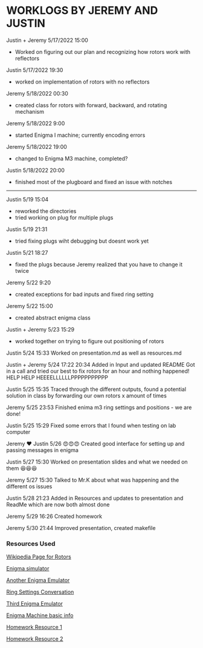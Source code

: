 # WORKLOGS BY JEREMY AND JUSTIN

Justin + Jeremy 5/17/2022 15:00
- Worked on figuring out our plan and recognizing how rotors work with reflectors

Justin 5/17/2022 19:30
- worked on implementation of rotors with no reflectors

Jeremy 5/18/2022 00:30
- created class for rotors with forward, backward, and rotating mechanism

Jeremy 5/18/2022 9:00
- started Enigma I machine; currently encoding errors

Jeremy 5/18/2022 19:00
- changed to Enigma M3 machine, completed?

Justin 5/18/2022 20:00
- finished most of the plugboard and fixed an issue with notches

---

Justin 5/19 15:04
- reworked the directories
- tried working on plug for multiple plugs

Justin 5/19 21:31
- tried fixing plugs wiht debugging but doesnt work yet

Justin 5/21 18:27
- fixed the plugs because Jeremy realized that you have to change it twice

Jeremy 5/22 9:20
- created exceptions for bad inputs and fixed ring setting

Jeremy 5/22 15:00
- created abstract enigma class

Justin + Jeremy 5/23 15:29
- worked together on trying to figure out positioning of rotors 

Justin 5/24 15:33
Worked on presentation.md as well as resources.md

Justin + Jeremy 5/24 17:22 20:34
Added in Input and updated README
Got in a call and tried our best to fix rotors for an hour and nothing happened!
HELP HELP HEEEELLLLLLPPPPPPPPPPP

Justin 5/25 15:35 
Traced through the different outputs, found a potential solution in class by forwarding our own rotors x amount of times

Jeremy 5/25 23:53
Finished enima m3 ring settings and positions - we are done!

Justin 5/25 15:29
Fixed some errors that I found when testing on lab computer

Jeremy :heart: Justin 5/26 
:heart_eyes::heart_eyes::heart_eyes: Created good interface for setting up and passing messages in enigma

Justin 5/27 15:30
Worked on presentation slides and what we needed on them 😆:laughing::laughing:

Jeremy 5/27 15:30
Talked to Mr.K about what was happening and the different os issues

Justin 5/28 21:23
Added in Resources and updates to presentation and ReadMe which are now both almost done

Jeremy 5/29 16:26
Created homework

Jeremy 5/30 21:44
Improved presentation, created makefile

### Resources Used
[Wikipedia Page for Rotors](https://en.wikipedia.org/wiki/Enigma_rotor_details)

[Enigma simulator](https://piotte13.github.io/enigma-cipher/)

[Another Enigma Emulator](https://dencode.com/en/cipher/enigma)

[Ring Settings Conversation](https://crypto.stackexchange.com/questions/29315/how-does-the-ring-settings-of-enigma-change-wiring-tables)

[Third Enigma Emulator](https://www.101computing.net/enigma-machine-emulator/)

[Enigma Machine basic info](https://www.nms.ac.uk/explore-our-collections/stories/science-and-technology/enigma-encoding-machine/)

[Homework Resource 1](https://www.ciphermachinesandcryptology.com/en/enigmaproc.htm)

[Homework Resource 2](http://media.wix.com/ugd//abb462_5fab600b003e2aa78521d95e5c8dd5b9.pdf)

